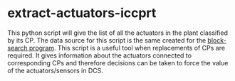 # extract-actuators-iccprt

This python script will give the list of all the actuators in the plant classified by its CP. The data source for this script is the same created for the [block-search program](https://github.com/faseelmo/blocksearch-iccprt). This script is a useful tool when replacements of CPs are required. It gives information about the actuators connected to corresponding CPs and therefore decisions can be taken to force the value of the actuators/sensors in DCS. 
